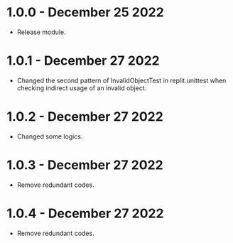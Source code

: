 # 1.0.0 - December 25 2022
- Release module.

# 1.0.1 - December 27 2022
- Changed the second pattern of InvalidObjectTest in replit.unittest when checking indirect usage of an invalid object.

# 1.0.2 - December 27 2022
- Changed some logics.

# 1.0.3 - December 27 2022
- Remove redundant codes.

# 1.0.4 - December 27 2022
- Remove redundant codes.